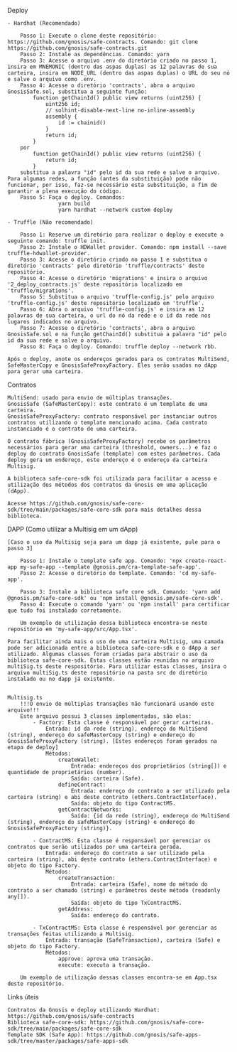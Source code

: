 Deploy

    - Hardhat (Recomendado)

        Passo 1: Execute o clone deste repositório: https://github.com/gnosis/safe-contracts. Comando: git clone https://github.com/gnosis/safe-contracts.git
        Passo 2: Instale as dependências. Comando: yarn
        Passo 3: Acesse o arquivo .env do diretório criado no passo 1, insira em MNEMONIC (dentro das aspas duplas) as 12 palavras de sua carteira, insira em NODE_URL (dentro das aspas duplas) o URL do seu nó e salve o arquivo como .env.
        Passo 4: Acesse o diretório 'contracts', abra o arquivo GnosisSafe.sol, substitua a seguinte função: 
            function getChainId() public view returns (uint256) {
                uint256 id;
                // solhint-disable-next-line no-inline-assembly
                assembly {
                    id := chainid()
                }
                return id;
            }
        por
            function getChainId() public view returns (uint256) {
                return id;
            }
        substitua a palavra "id" pelo id da sua rede e salve o arquivo. Para algumas redes, a função (antes da substituição) pode não funcionar, por isso, faz-se necessário esta substituição, a fim de garantir a plena execução do código.
        Passo 5: Faça o deploy. Comandos: 
                    yarn build
                    yarn hardhat --network custom deploy

    - Truffle (Não recomendado)

        Passo 1: Reserve um diretório para realizar o deploy e execute o seguinte comando: truffle init.
        Passo 2: Instale o HDWallet provider. Comando: npm install --save truffle-hdwallet-provider.
        Passo 3: Acesse o diretório criado no passo 1 e substitua o diretório 'contracts' pelo diretório 'truffle/contracts' deste repositório.
        Passo 4: Acesse o diretório 'migrations' e insira o arquivo '2_deploy_contracts.js' deste repositório localizado em 'truffle/migrations'.
        Passo 5: Substitua o arquivo 'truffle-config.js' pelo arquivo 'truffle-config.js' deste repositório localizado em 'truffle'.
        Passo 6: Abra o arquivo 'truffle-config.js' e insira as 12 palavras de sua carteira, o url do nó da rede e o id da rede nos lugares indicados no arquivo.
        Passo 7: Acesse o diretório 'contracts', abra o arquivo GnosisSafe.sol e na função getChainId() substitua a palavra "id" pelo id da sua rede e salve o arquivo.
        Passo 8: Faça o deploy. Comando: truffle deploy --network rbb.

    Após o deploy, anote os endereços gerados para os contratos MultiSend, SafeMasterCopy e GnosisSafeProxyFactory. Eles serão usados no dApp para gerar uma carteira.


Contratos

    MultiSend: usado para envio de múltiplas transações.
    GnosisSafe (SafeMasterCopy): este contrato é um template de uma carteira.
    GnosisSafeProxyFactory: contrato responsável por instanciar outros contratos utilizando o template mencionado acima. Cada contrato instanciado é o contrato de uma carteira.

    O contrato fábrica (GnosisSafeProxyFactory) recebe os parâmetros necessários para gerar uma carteira (threshold, owners...) e faz o deploy do contrato GnosisSafe (template) com estes parâmetros. Cada deploy gera um endereço, este endereço é o endereço da carteira Multisig.

    A biblioteca safe-core-sdk foi utilizada para facilitar o acesso e utilização dos métodos dos contratos da Gnosis em uma aplicação (dApp).

    Acesse https://github.com/gnosis/safe-core-sdk/tree/main/packages/safe-core-sdk para mais detalhes dessa biblioteca.


DAPP (Como utilizar a Multisig em um dApp)

    [Caso o uso da Multisig seja para um dapp já existente, pule para o passo 3]

        Passo 1: Instale o template safe app. Comando: 'npx create-react-app my-safe-app --template @gnosis.pm/cra-template-safe-app'.
        Passo 2: Acesse o diretório do template. Comando: 'cd my-safe-app'.

        Passo 3: Instale a biblioteca safe core sdk. Comando: 'yarn add @gnosis.pm/safe-core-sdk' ou 'npm install @gnosis.pm/safe-core-sdk'.
        Passo 4: Execute o comando 'yarn' ou 'npm install' para certificar que tudo foi instalado corretamente.

        Um exemplo de utilização dessa biblioteca encontra-se neste repositório em 'my-safe-app/src/App.tsx'.

    Para facilitar ainda mais o uso de uma carteira Multisig, uma camada pode ser adicionada entre a biblioteca safe-core-sdk e o dApp a ser utilizado. Algumas classes foram criadas para abstrair o uso da biblioteca safe-core-sdk. Estas classes estão reunidas no arquivo multiSig.ts deste respositório. Para utilizar estas classes, insira o arquivo multiSig.ts deste repositório na pasta src do diretório instalado ou no dapp já existente.

    
    Multisig.ts
        !!!O envio de múltiplas transações não funcionará usando este arquivo!!!
        Este arquivo possui 3 classes implementadas, são elas:
            - Factory: Esta classe é responsável por gerar carteiras.
                Entrada: id da rede (string), endereço do MultiSend (string), endereço do safeMasterCopy (string) e endereço do GnosisSafeProxyFactory (string). [Estes endereços foram gerados na etapa de deploy]
                Métodos:
                    createWallet:
                        Entrada: endereços dos proprietários (string[]) e quantidade de proprietários (number).
                        Saída: carteira (Safe).
                    defineContract:
                        Entrada: endereço do contrato a ser utilizado pela carteira (string) e abi deste contrato (ethers.ContractInterface).
                        Saída: objeto do tipo ContractMS.
                    getContractNetworks:
                        Saída: {id da rede (string), endereço do MultiSend (string), endereço do safeMasterCopy (string) e endereço do GnosisSafeProxyFactory (string)}.

            - ContractMS: Esta classe é responsável por gerenciar os contratos que serão utilizados por uma carteira gerada.
                Entrada: endereço do contrato a ser utilizado pela carteira (string), abi deste contrato (ethers.ContractInterface) e objeto do tipo Factory.
                Métodos:
                    createTransaction:
                        Entrada: carteira (Safe), nome do método do contrato a ser chamado (string) e parâmetros deste método (readonly any[]).
                        Saída: objeto do tipo TxContractMS.
                    getAddress:
                        Saída: endereço do contrato.

            - TxContractMS: Esta classe é responsável por gerenciar as transações feitas utilizando a Multisig. 
                Entrada: transação (SafeTransaction), carteira (Safe) e objeto do tipo Factory.
                Métodos:
                    approve: aprova uma transação.
                    execute: executa a transação.

        Um exemplo de utilização dessas classes encontra-se em App.tsx deste repositório.
        

Links úteis

    Contratos da Gnosis e deploy utilizando Hardhat: https://github.com/gnosis/safe-contracts
    Biblioteca safe-core-sdk: https://github.com/gnosis/safe-core-sdk/tree/main/packages/safe-core-sdk
    Template SDK (Safe App): https://github.com/gnosis/safe-apps-sdk/tree/master/packages/safe-apps-sdk
